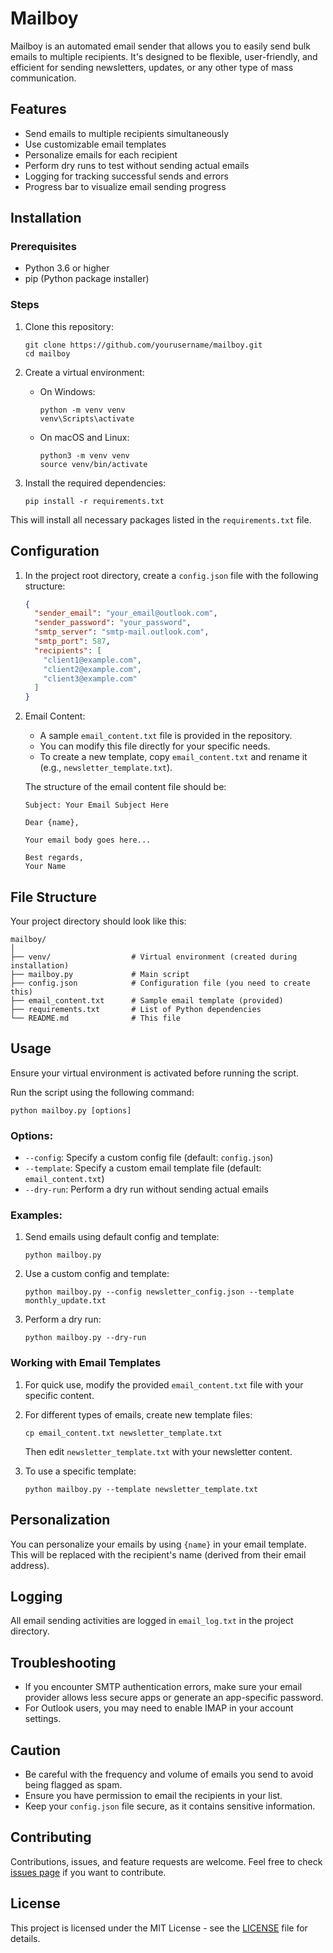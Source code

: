 # Mailboy

Mailboy is an automated email sender that allows you to easily send bulk emails to multiple recipients. It's designed to be flexible, user-friendly, and efficient for sending newsletters, updates, or any other type of mass communication.

## Features

- Send emails to multiple recipients simultaneously
- Use customizable email templates
- Personalize emails for each recipient
- Perform dry runs to test without sending actual emails
- Logging for tracking successful sends and errors
- Progress bar to visualize email sending progress

## Installation

### Prerequisites

- Python 3.6 or higher
- pip (Python package installer)

### Steps

1. Clone this repository:
   ```
   git clone https://github.com/yourusername/mailboy.git
   cd mailboy
   ```

2. Create a virtual environment:

   - On Windows:
     ```
     python -m venv venv
     venv\Scripts\activate
     ```

   - On macOS and Linux:
     ```
     python3 -m venv venv
     source venv/bin/activate
     ```

3. Install the required dependencies:
   ```
   pip install -r requirements.txt
   ```

This will install all necessary packages listed in the `requirements.txt` file.

## Configuration

1. In the project root directory, create a `config.json` file with the following structure:
   ```json
   {
     "sender_email": "your_email@outlook.com",
     "sender_password": "your_password",
     "smtp_server": "smtp-mail.outlook.com",
     "smtp_port": 587,
     "recipients": [
       "client1@example.com",
       "client2@example.com",
       "client3@example.com"
     ]
   }
   ```

2. Email Content:
   - A sample `email_content.txt` file is provided in the repository.
   - You can modify this file directly for your specific needs.
   - To create a new template, copy `email_content.txt` and rename it (e.g., `newsletter_template.txt`).

   The structure of the email content file should be:
   ```
   Subject: Your Email Subject Here

   Dear {name},

   Your email body goes here...

   Best regards,
   Your Name
   ```

## File Structure

Your project directory should look like this:

```
mailboy/
│
├── venv/                  # Virtual environment (created during installation)
├── mailboy.py             # Main script
├── config.json            # Configuration file (you need to create this)
├── email_content.txt      # Sample email template (provided)
├── requirements.txt       # List of Python dependencies
└── README.md              # This file
```

## Usage

Ensure your virtual environment is activated before running the script.

Run the script using the following command:

```
python mailboy.py [options]
```

### Options:

- `--config`: Specify a custom config file (default: `config.json`)
- `--template`: Specify a custom email template file (default: `email_content.txt`)
- `--dry-run`: Perform a dry run without sending actual emails

### Examples:

1. Send emails using default config and template:
   ```
   python mailboy.py
   ```

2. Use a custom config and template:
   ```
   python mailboy.py --config newsletter_config.json --template monthly_update.txt
   ```

3. Perform a dry run:
   ```
   python mailboy.py --dry-run
   ```

### Working with Email Templates

1. For quick use, modify the provided `email_content.txt` file with your specific content.

2. For different types of emails, create new template files:
   ```
   cp email_content.txt newsletter_template.txt
   ```
   Then edit `newsletter_template.txt` with your newsletter content.

3. To use a specific template:
   ```
   python mailboy.py --template newsletter_template.txt
   ```

## Personalization

You can personalize your emails by using `{name}` in your email template. This will be replaced with the recipient's name (derived from their email address).

## Logging

All email sending activities are logged in `email_log.txt` in the project directory.

## Troubleshooting

- If you encounter SMTP authentication errors, make sure your email provider allows less secure apps or generate an app-specific password.
- For Outlook users, you may need to enable IMAP in your account settings.

## Caution

- Be careful with the frequency and volume of emails you send to avoid being flagged as spam.
- Ensure you have permission to email the recipients in your list.
- Keep your `config.json` file secure, as it contains sensitive information.

## Contributing

Contributions, issues, and feature requests are welcome. Feel free to check [issues page](https://github.com/yourusername/mailboy/issues) if you want to contribute.

## License

This project is licensed under the MIT License - see the [LICENSE](LICENSE) file for details.